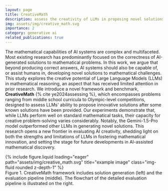 ```yaml
---
layout: page
title: CreativeMath
description: assess the creativity of LLMs in proposing novel solutions to mathematical problems
img: assets/img/creative_math.svg
importance: 2
category: generative ai
related_publications: true
---
```


The mathematical capabilities of AI systems are complex and multifaceted. Most existing research has predominantly focused on the correctness of AI-generated solutions to mathematical problems. In this work, we argue that beyond producing correct answers, AI systems should also be capable of, or assist humans in, developing novel solutions to mathematical challenges. This study explores the creative potential of Large Language Models (LLMs) in mathematical reasoning, an aspect that has received limited attention in prior research. We introduce a novel framework and benchmark, **CreativeMath** {% cite ye2024assessing %}, which encompasses problems ranging from middle school curricula to Olympic-level competitions, designed to assess LLMs' ability to propose innovative solutions after some known solutions have been provided. Our experiments demonstrate that, while LLMs perform well on standard mathematical tasks, their capacity for creative problem-solving varies considerably. Notably, the Gemini-1.5-Pro model outperformed other LLMs in generating novel solutions. This research opens a new frontier in evaluating AI creativity, shedding light on both the strengths and limitations of LLMs in fostering mathematical innovation, and setting the stage for future developments in AI-assisted mathematical discovery.

<div class="row">
    <div class="col-sm mt-3 mt-md-0">
        {% include figure.liquid loading="eager" path="assets/img/creative_math.svg" title="example image" class="img-fluid rounded z-depth-1" %}
    </div>
</div>
<div class="caption">
    Figure 1. CreativeMath framework includes solution generation (left) and the evaluation pipeline (middle). The flowchart of the detailed evaluation pipeline is illustrated on the right.
</div>